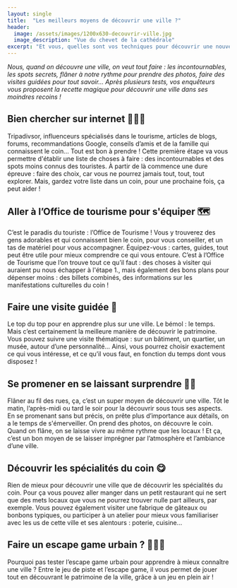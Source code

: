 ```yaml
---
layout: single
title:  "Les meilleurs moyens de découvrir une ville ?"
header:
  image: /assets/images/1200x630-decouvrir-ville.jpg
  image_description: "Vue du chevet de la cathédrale"
excerpt: "Et vous, quelles sont vos techniques pour découvrir une nouvelle ville ?"
---
```


*Nous, quand on découvre une ville, on veut tout faire : les incontournables, les spots secrets, flâner à notre rythme pour prendre des photos, faire des visites guidées pour tout savoir… Après plusieurs tests, vos enquêteurs vous proposent la recette magique pour découvrir une ville dans ses moindres recoins !*

## Bien chercher sur internet 👨🏽‍💻

Tripadivsor, influenceurs spécialisés dans le tourisme, articles de blogs, forums, recommandations Google, conseils d’amis et de la famille qui connaissent le coin… Tout est bon à prendre ! Cette première étape va vous permettre d'établir une liste de choses à faire : des incontournables et des spots moins connus des touristes. À partir de là commence une dure épreuve : faire des choix, car vous ne pourrez jamais tout, tout, tout explorer. Mais, gardez votre liste dans un coin, pour une prochaine fois, ça peut aider !

## Aller à l’Office de tourisme pour s'équiper 🗺️

C’est le paradis du touriste : l’Office de Tourisme ! Vous y trouverez des gens adorables et qui connaissent bien le coin, pour vous conseiller, et un tas de matériel pour vous accompagner. Équipez-vous : cartes, guides, tout peut être utile pour mieux comprendre ce qui vous entoure. C’est à l’Office de Tourisme que l’on trouve tout ce qu’il faut : des choses à visiter qui auraient pu nous échapper à l'étape 1., mais également des bons plans pour dépenser moins : des billets combinés, des informations sur les manifestations culturelles du coin !

## Faire une visite guidée 🏰

Le top du top pour en apprendre plus sur une ville. Le bémol : le temps. Mais c’est certainement la meilleure manière de découvrir le patrimoine. Vous pouvez suivre une visite thématique : sur un bâtiment, un quartier, un musée, autour d’une personnalité… Ainsi, vous pourrez choisir exactement ce qui vous intéresse, et ce qu’il vous faut, en fonction du temps dont vous disposez !

## Se promener en se laissant surprendre 🚶🏼

Flâner au fil des rues, ça, c’est un super moyen de découvrir une ville. Tôt le matin, l’après-midi ou tard le soir pour la découvrir sous tous ses aspects. En se promenant sans but précis, on prête plus d’importance aux détails, on a le temps de s'émerveiller. On prend des photos, on découvre le coin. Quand on flâne, on se laisse vivre au même rythme que les locaux ! Et ça, c’est un bon moyen de se laisser imprégner par l’atmosphère et l’ambiance d’une ville.

## Découvrir les spécialités du coin 😋

Rien de mieux pour découvrir une ville que de découvrir les spécialités du coin. Pour ça vous pouvez aller manger dans un petit restaurant qui ne sert que des mets locaux que vous ne pourrez trouver nulle part ailleurs, par exemple. Vous pouvez également visiter une fabrique de gâteaux ou bonbons typiques, ou participer à un atelier pour mieux vous familiariser avec les us de cette ville et ses alentours : poterie, cuisine…

## Faire un escape game urbain ? 🕵🏻‍♀️

Pourquoi pas tester l’escape game urbain pour apprendre à mieux connaître une ville ? Entre le jeu de piste et l’escape game, il vous permet de jouer tout en découvrant le patrimoine de la ville, grâce à un jeu en plein air !